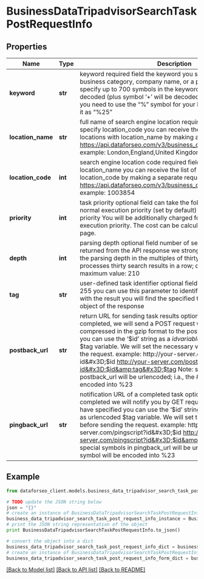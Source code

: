 # BusinessDataTripadvisorSearchTaskPostRequestInfo


## Properties

Name | Type | Description | Notes
------------ | ------------- | ------------- | -------------
**keyword** | **str** | keyword required field the keyword you specify should indicate a business category, company name, or a prominent place; you can specify up to 700 symbols in the keyword filed; all %## will be decoded (plus symbol ‘+’ will be decoded to a space character); if you need to use the “%” symbol for your keyword, please specify it as “%25” | [optional] 
**location_name** | **str** | full name of search engine location required field if you don’t specify location_code you can receive the list of available locations with location_name by making a separate request to the https://api.dataforseo.com/v3/business_data/tripadvisor/locations example: London,England,United Kingdom | [optional] 
**location_code** | **int** | search engine location code required field if you don’t specify location_name you can receive the list of available locations with location_code by making a separate request to the https://api.dataforseo.com/v3/business_data/tripadvisor/locations example: 1003854 | [optional] 
**priority** | **int** | task priority optional field can take the following values: 1 – normal execution priority (set by default) 2 – high execution priority You will be additionally charged for the tasks with high execution priority. The cost can be calculated on the Pricing page. | [optional] 
**depth** | **int** | parsing depth optional field number of search results to be returned from the API response we strongly recommend setting the parsing depth in the multiples of thirty because our systems processes thirty search results in a row; default value: 30; maximum value: 210 | [optional] 
**tag** | **str** | user-defined task identifier optional field the character limit is 255 you can use this parameter to identify the task and match it with the result you will find the specified tag value in the data object of the response | [optional] 
**postback_url** | **str** | return URL for sending task results optional field once the task is completed, we will send a POST request with its results compressed in the gzip format to the postback_url you specified you can use the ‘$id’ string as a $id variable and ‘$tag’ as urlencoded $tag variable. We will set the necessary values before sending the request. example: http://your-server.com/postbackscript?id&#x3D;$id http://your-server.com/postbackscript?id&#x3D;$id&amp;tag&#x3D;$tag Note: special symbols in postback_url will be urlencoded; i.a., the # symbol will be encoded into %23 | [optional] 
**pingback_url** | **str** | notification URL of a completed task optional field when a task is completed we will notify you by GET request sent to the URL you have specified you can use the ‘$id’ string as a $id variable and ‘$tag’ as urlencoded $tag variable. We will set the necessary values before sending the request. example: http://your-server.com/pingscript?id&#x3D;$id http://your-server.com/pingscript?id&#x3D;$id&amp;tag&#x3D;$tag Note: special symbols in pingback_url will be urlencoded; i.a., the # symbol will be encoded into %23 | [optional] 

## Example

```python
from dataforseo_client.models.business_data_tripadvisor_search_task_post_request_info import BusinessDataTripadvisorSearchTaskPostRequestInfo

# TODO update the JSON string below
json = "{}"
# create an instance of BusinessDataTripadvisorSearchTaskPostRequestInfo from a JSON string
business_data_tripadvisor_search_task_post_request_info_instance = BusinessDataTripadvisorSearchTaskPostRequestInfo.from_json(json)
# print the JSON string representation of the object
print BusinessDataTripadvisorSearchTaskPostRequestInfo.to_json()

# convert the object into a dict
business_data_tripadvisor_search_task_post_request_info_dict = business_data_tripadvisor_search_task_post_request_info_instance.to_dict()
# create an instance of BusinessDataTripadvisorSearchTaskPostRequestInfo from a dict
business_data_tripadvisor_search_task_post_request_info_form_dict = business_data_tripadvisor_search_task_post_request_info.from_dict(business_data_tripadvisor_search_task_post_request_info_dict)
```
[[Back to Model list]](../README.md#documentation-for-models) [[Back to API list]](../README.md#documentation-for-api-endpoints) [[Back to README]](../README.md)


